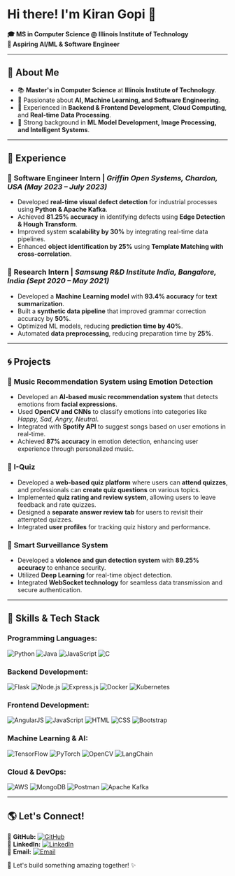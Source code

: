 # Hi there! I'm Kiran Gopi 👋  

**🎓 MS in Computer Science @ Illinois Institute of Technology**  
**🚀 Aspiring AI/ML & Software Engineer**  

---

## 🌟 About Me
- 📚 **Master's in Computer Science** at **Illinois Institute of Technology**.
- 🧠 Passionate about **AI, Machine Learning, and Software Engineering**.
- 🚀 Experienced in **Backend & Frontend Development**, **Cloud Computing**, and **Real-time Data Processing**.
- 🔬 Strong background in **ML Model Development, Image Processing, and Intelligent Systems**.

---

## 💼 Experience

### 🔹 **Software Engineer Intern** | *Griffin Open Systems, Chardon, USA* *(May 2023 – July 2023)*
- Developed **real-time visual defect detection** for industrial processes using **Python & Apache Kafka**.
- Achieved **81.25% accuracy** in identifying defects using **Edge Detection & Hough Transform**.
- Improved system **scalability by 30%** by integrating real-time data pipelines.
- Enhanced **object identification by 25%** using **Template Matching with cross-correlation**.

### 🔹 **Research Intern** | *Samsung R&D Institute India, Bangalore, India* *(Sept 2020 – May 2021)*
- Developed a **Machine Learning model** with **93.4% accuracy** for **text summarization**.
- Built a **synthetic data pipeline** that improved grammar correction accuracy by **50%**.
- Optimized ML models, reducing **prediction time by 40%**.
- Automated **data preprocessing**, reducing preparation time by **25%**.

---

## 🌀 Projects

### 🔹 **Music Recommendation System using Emotion Detection**
- Developed an **AI-based music recommendation system** that detects emotions from **facial expressions**.
- Used **OpenCV and CNNs** to classify emotions into categories like *Happy, Sad, Angry, Neutral*.
- Integrated with **Spotify API** to suggest songs based on user emotions in real-time.
- Achieved **87% accuracy** in emotion detection, enhancing user experience through personalized music.

### 🔹 **I-Quiz**  
- Developed a **web-based quiz platform** where users can **attend quizzes**, and professionals can **create quiz questions** on various topics.  
- Implemented **quiz rating and review system**, allowing users to leave feedback and rate quizzes.  
- Designed a **separate answer review tab** for users to revisit their attempted quizzes.  
- Integrated **user profiles** for tracking quiz history and performance.  

### 🔹 **Smart Surveillance System**
- Developed a **violence and gun detection system** with **89.25% accuracy** to enhance security.
- Utilized **Deep Learning** for real-time object detection.
- Integrated **WebSocket technology** for seamless data transmission and secure authentication.

---

## 🔧 Skills & Tech Stack

### **Programming Languages:**
![Python](https://img.shields.io/badge/Python-3776AB?style=flat-square&logo=python&logoColor=white)
![Java](https://img.shields.io/badge/Java-007396?style=flat-square&logo=java&logoColor=white)
![JavaScript](https://img.shields.io/badge/JavaScript-F7DF1E?style=flat-square&logo=javascript&logoColor=black)
![C](https://img.shields.io/badge/C-00599C?style=flat-square&logo=c&logoColor=white)

### **Backend Development:**
![Flask](https://img.shields.io/badge/Flask-000000?style=flat-square&logo=flask&logoColor=white)
![Node.js](https://img.shields.io/badge/Node.js-339933?style=flat-square&logo=node.js&logoColor=white)
![Express.js](https://img.shields.io/badge/Express.js-000000?style=flat-square&logo=express&logoColor=white)
![Docker](https://img.shields.io/badge/Docker-2496ED?style=flat-square&logo=docker&logoColor=white)
![Kubernetes](https://img.shields.io/badge/Kubernetes-326CE5?style=flat-square&logo=kubernetes&logoColor=white)

### **Frontend Development:**
![AngularJS](https://img.shields.io/badge/AngularJS-DD0031?style=flat-square&logo=angularjs&logoColor=white)
![JavaScript](https://img.shields.io/badge/JavaScript-F7DF1E?style=flat-square&logo=javascript&logoColor=black)
![HTML](https://img.shields.io/badge/HTML5-E34F26?style=flat-square&logo=html5&logoColor=white)
![CSS](https://img.shields.io/badge/CSS3-1572B6?style=flat-square&logo=css3&logoColor=white)
![Bootstrap](https://img.shields.io/badge/Bootstrap-7952B3?style=flat-square&logo=bootstrap&logoColor=white)

### **Machine Learning & AI:**
![TensorFlow](https://img.shields.io/badge/TensorFlow-FF6F00?style=flat-square&logo=tensorflow&logoColor=white)
![PyTorch](https://img.shields.io/badge/PyTorch-EE4C2C?style=flat-square&logo=pytorch&logoColor=white)
![OpenCV](https://img.shields.io/badge/OpenCV-5C3EE8?style=flat-square&logo=opencv&logoColor=white)
![LangChain](https://img.shields.io/badge/LangChain-FF4500?style=flat-square)

### **Cloud & DevOps:**
![AWS](https://img.shields.io/badge/AWS-232F3E?style=flat-square&logo=amazon-aws&logoColor=white)
![MongoDB](https://img.shields.io/badge/MongoDB-47A248?style=flat-square&logo=mongodb&logoColor=white)
![Postman](https://img.shields.io/badge/Postman-FF6C37?style=flat-square&logo=postman&logoColor=white)
![Apache Kafka](https://img.shields.io/badge/Apache%20Kafka-231F20?style=flat-square&logo=apache-kafka&logoColor=white)

---

## 🌎 Let's Connect!
📌 **GitHub:** [![GitHub](https://img.shields.io/badge/GitHub-kirang1212-181717?style=flat-square&logo=github)](https://github.com/kirang1212)  
📌 **LinkedIn:** [![LinkedIn](https://img.shields.io/badge/LinkedIn-Kiran%20Gopi-0077B5?style=flat-square&logo=linkedin)](https://www.linkedin.com/in/kirang1212/)  
📌 **Email:** [![Email](https://img.shields.io/badge/Email-kiranzayn1212%40gmail.com-D14836?style=flat-square&logo=gmail&logoColor=white)](mailto:kiranzayn1212@gmail.com)  

🚀 Let's build something amazing together! ✨
